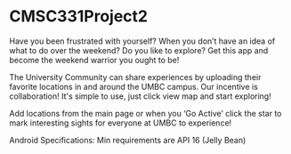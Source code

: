 # CMSC331Project2

Have you been frustrated with yourself? When you don’t have an idea of what to do over the weekend? Do you like to explore? Get this app and become the weekend warrior you ought to be!

The University Community can share experiences by uploading their favorite locations in and around the UMBC campus. Our incentive is collaboration! It's simple to use, just click view map and start exploring!

Add locations from the main page or when you ‘Go Active’ click the star to mark interesting sights for everyone at UMBC to experience!

Android Specifications:
Min requirements are API 16 (Jelly Bean)
